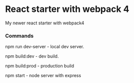# React starter with webpack 4

My newer react starter with webpack4

### Commands
npm run dev-server - local dev server.

npm build:dev - dev build.

npm build:prod - production build

npm start - node server with express